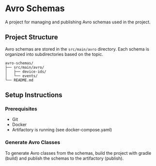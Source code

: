 # Avro Schemas

A project for managing and publishing Avro schemas used in the project.

## Project Structure

Avro schemas are stored in the `src/main/avro` directory. Each schema is organized into subdirectories based on the topic.

```plaintext
avro-schemas/
├── src/main/avro/
│   ├── device-ids/
│   └── events/
└── README.md
```

## Setup Instructions

### Prerequisites

- Git
- Docker
- Artifactory is running (see docker-compose.yaml)

### Generate Avro Classes

To generate Avro classes from the schemas, build the project with gradle (build) and publish the schemas to the artifactory (publish).